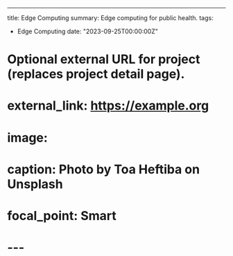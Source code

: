 ---
title: Edge Computing
summary: Edge computing for public health.
tags:
  - Edge Computing
date: "2023-09-25T00:00:00Z"

# Optional external URL for project (replaces project detail page).
# external_link: https://example.org

# image:
#   caption: Photo by Toa Heftiba on Unsplash
#   focal_point: Smart
# ---
